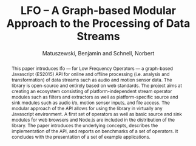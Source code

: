 --- 
title: "LFO – A Graph-based Modular Approach to the Processing of Data Streams" 
abstract: "This paper introduces lfo — for Low Frequency Operators — a graph-based Javascript (ES2015) API for online and offline processing (i.e. analysis and transformation) of data streams such as audio and motion sensor data. The library is open-source and entirely based on web standards. The project aims at creating an ecosystem consisting of platform-independent stream operator modules such as filters and extractors as well as platform-specific source and sink modules such as audio i/o, motion sensor inputs, and file access. The modular approach of the API allows for using the library in virtually any Javascript environment. A first set of operators as well as basic source and sink modules for web browsers and Node.js are included in the distribution of the library. The paper introduces the underlying concepts, describes the implementation of the API, and reports on benchmarks of a set of operators. It concludes with the presentation of a set of example applications." 
address: "London" 
author: "Matuszewski, Benjamin and Schnell, Norbert"
webAuthor: "Benjamin Matuszewski, Norbert Schnell" 
booktitle: "Proceedings of the International Web Audio Conference" 
editor: "Thalmann, Florian and Ewert, Sebastian" 
month: "Proceedings of the International Web Audio Conference"
pages: "" 
publisher: "Queen Mary University of London" 
series: "WAC '17"
track: "Paper"  
year: "2017" 
id: "2017_39" 
tags: year2017
media: https://youtu.be/mo6VKewheGU?t=3688 
pdflink: /_data/papers/pdf/2017/2017_39.pdf
ISSN: 2663-5844
---